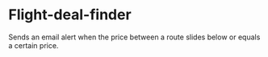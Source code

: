 # Flight-deal-finder
Sends an email alert when the price between a route slides below or equals a certain price.
